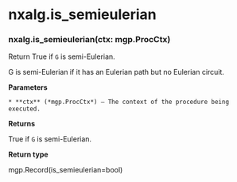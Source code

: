 # nxalg.is_semieulerian


### nxalg.is_semieulerian(ctx: mgp.ProcCtx)
Return True if `G` is semi-Eulerian.

G is semi-Eulerian if it has an Eulerian path but no Eulerian circuit.


**Parameters**

    * **ctx** (*mgp.ProcCtx*) – The context of the procedure being executed.



**Returns**

True if `G` is semi-Eulerian.



**Return type**

mgp.Record(is_semieulerian=bool)
